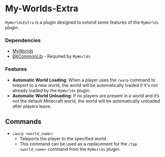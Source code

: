 # My-Worlds-Extra
`MyWorldsExtra` is a plugin designed to extend some features of the `MyWorlds` plugin.

### Dependencies
- [MyWorlds](https://www.spigotmc.org/resources/myworlds.39594/)
- [BKCommonLib](https://www.spigotmc.org/resources/bkcommonlib.39590/) - Required by `MyWorlds`

### Features
- **Automatic World Loading**: When a player uses the `/warp` command to teleport to a new world, the world will be automatically loaded if it's not already loaded by the `MyWorlds` plugin.
- **Automatic World Unloading**: If no players are present in a world and it’s not the default Minecraft world, the world will be automatically unloaded after players leave.

## Commands
- `/warp <world_name>`:
  - Teleports the player to the specified world. 
  - This command can be used as a replacement for the `/tpp <world_name>` command from the `MyWorlds` plugin.
